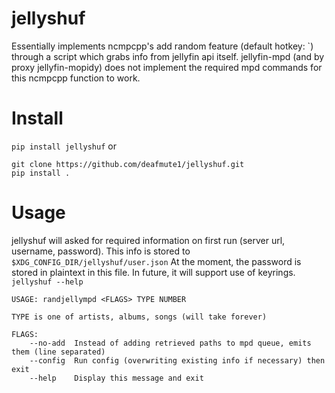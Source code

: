 # jellyshuf 
Essentially implements ncmpcpp's add random feature (default hotkey: `) through a script which grabs info from jellyfin api itself. 
jellyfin-mpd (and by proxy jellyfin-mopidy) does not implement the required mpd commands for this ncmpcpp function to work. 

# Install
`pip install jellyshuf` 
or 
```
git clone https://github.com/deafmute1/jellyshuf.git
pip install . 
```

# Usage
jellyshuf will asked for required information on first run (server url, username, password).
This info is stored to `$XDG_CONFIG_DIR/jellyshuf/user.json`
At the moment, the password is stored in plaintext in this file. In future, it will support use of keyrings.
`jellyshuf --help` 
```
USAGE: randjellympd <FLAGS> TYPE NUMBER
    
TYPE is one of artists, albums, songs (will take forever)
    
FLAGS: 
    --no-add  Instead of adding retrieved paths to mpd queue, emits them (line separated)
    --config  Run config (overwriting existing info if necessary) then exit
    --help    Display this message and exit
```
